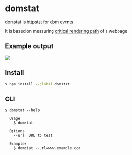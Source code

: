 # domstat

domstat is [httpstat](https://github.com/reorx/httpstat) for dom events

It is based on measuring [critical rendering path](https://web.dev/critical-rendering-path-measure-crp/) of a webpage

## Example output

![](https://i.ibb.co/rwX5KPP/Screenshot-2022-06-23-at-20-54-48.png)

## Install

```bash
$ npm install --global domstat
```


## CLI

```
$ domstat --help

  Usage
    $ domstat

  Options
    --url  URL to test

  Examples
    $ domstat --url=www.example.com
```
